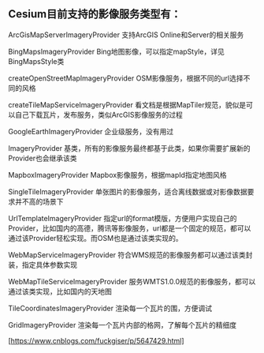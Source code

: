 ## Cesium目前支持的影像服务类型有：

ArcGisMapServerImageryProvider
支持ArcGIS Online和Server的相关服务

BingMapsImageryProvider
Bing地图影像，可以指定mapStyle，详见BingMapsStyle类

createOpenStreetMapImageryProvider
OSM影像服务，根据不同的url选择不同的风格

createTileMapServiceImageryProvider
看文档是根据MapTiler规范，貌似是可以自己下载瓦片，发布服务，类似ArcGIS影像服务的过程

GoogleEarthImageryProvider
企业级服务，没有用过

ImageryProvider
基类，所有的影像服务最终都基于此类，如果你需要扩展新的Provider也会继承该类

MapboxImageryProvider
Mapbox影像服务，根据mapId指定地图风格

SingleTileImageryProvider
单张图片的影像服务，适合离线数据或对影像数据要求并不高的场景下

UrlTemplateImageryProvider
指定url的format模版，方便用户实现自己的Provider，比如国内的高德，腾讯等影像服务，url都是一个固定的规范，都可以通过该Provider轻松实现。而OSM也是通过该类实现的。

WebMapServiceImageryProvider
符合WMS规范的影像服务都可以通过该类封装，指定具体参数实现

WebMapTileServiceImageryProvider
服务WMTS1.0.0规范的影像服务，都可以通过该类实现，比如国内的天地图

TileCoordinatesImageryProvider
渲染每一个瓦片的围，方便调试

GridImageryProvider
渲染每一个瓦片内部的格网，了解每个瓦片的精细度

[https://www.cnblogs.com/fuckgiser/p/5647429.html]